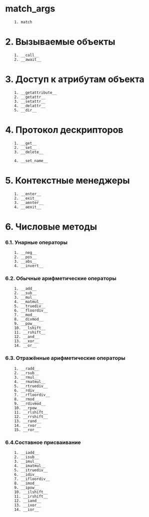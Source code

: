 # __match_args__
```
    1. match
```

# 2. Вызываемые объекты
```
    1. __call__
    2. __await__
```

# 3. Доступ к атрибутам объекта
```
    1. __getattribute__
    2. __getattr__
    3. __setattr__
    4. __delattr__
    5. __dir__
```

# 4. Протокол дескрипторов
```
    1. __get__
    2. __set__   
    3. __delete__
    
    4. __set_name__ 
```

# 5. Контекстные менеджеры
```
    1. __enter__
    2. __exit__
    3. __aenter__
    4. __aexit__
```

# 6. Числовые методы
### 6.1. Унарные операторы
```
    1. __neg__
    2. __pos__
    3. __abs__
    4. __invert__
```

### 6.2. Обычные арифметические операторы
```
    1. __add__
    2. __sub__
    3. __mul__
    4. __matmul__
    5. __truediv__
    6. __floordiv__
    7. __mod__
    8. __divmod__
    9. __pow__
    10. __lshift__
    11. __rshift__
    12. __and__
    13. __xor__
    14. __or__
```

### 6.3. Отражённые арифметические операторы
```      
    1. __radd__
    2. __rsub__
    3. __rmul__
    4. __rmatmul__
    5. __rtruediv__
    6. __rdiv__
    7. __rfloordiv__
    8. __rmod__
    9. __rdivmod__
    10. __rpow__
    11. __rlshift__
    12. __rrshift__
    13. __rand__
    14. __rxor__
    15. __ror__
```

### 6.4.Составное присваивание
```
    1. __iadd__
    2. __isub__
    3. __imul__
    4. __imatmul__
    5. __itruediv__
    6. __idiv__
    7. __ifloordiv__
    8. __imod__
    9. __ipow__
    10. __ilshift__
    11. __irshift__
    12. __iand__
    13. __ixor__
    14. __ior__
```
